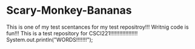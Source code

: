 # Scary-Monkey-Bananas
This is one of my test scentances for my test repositroy!!!
Writnig code is fun!!!
This is a test repository for CSCI221!!!!!!!!!!!!!!!!!!
System.out.println("WORDS!!!!!!!");
